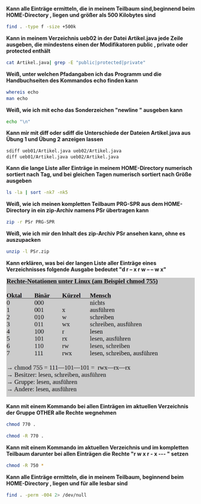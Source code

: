 **Kann alle Einträge ermitteln, die in meinem Teilbaum sind,beginnend beim HOME-Directory , liegen und größer als 500 Kilobytes sind**

```bash
find . -type f -size +500k
```

**Kann in meinem Verzeichnis ueb02 in der Datei Artikel.java jede Zeile ausgeben, die mindestens einen der Modifikatoren public , private oder protected enthält**

```bash
cat Artikel.java| grep -E "public|protected|private"
```

**Weiß, unter welchen Pfadangaben ich das Programm und die Handbuchseiten des Kommandos echo finden kann**

```bash
whereis echo
man echo
```

**Weiß, wie ich mit echo das Sonderzeichen "newline " ausgeben kann**

```bash
echo "\n"
```

**Kann mir mit diff oder sdiff die Unterschiede der Dateien Artikel.java aus Übung 1 und Übung 2 anzeigen lassen**

```
sdiff ueb01/Artikel.java ueb02/Artikel.java
diff ueb01/Artikel.java ueb02/Artikel.java
```

**Kann die lange Liste aller Einträge in meinem HOME-Directory numerisch sortiert nach Tag, und bei gleichen Tagen numerisch sortiert nach Größe ausgeben**

```bash
ls -la | sort -nk7 -nk5
```

**Weiß, wie ich meinen kompletten Teilbaum PRG-SPR aus dem HOME-Directory in ein zip-Archiv namens PSr übertragen kann**

```bash
zip -r PSr PRG-SPR
```

**Weiß, wie ich mir den Inhalt des zip-Archiv PSr ansehen kann, ohne es auszupacken**

```bash
unzip -l PSr.zip
```

**Kann erklären, was bei der langen Liste aller Einträge eines Verzeichnisses folgende Ausgabe bedeutet "d r – x r w – – w x"**

![Unix Onion](../../img/rechte-notation.jpg)

**Kann mit einem Kommando bei allen Einträgen im aktuellen Verzeichnis der Gruppe OTHER alle Rechte wegnehmen**

```bash
chmod 770 .
```

```bash
chmod -R 770 .
```

**Kann mit einem Kommando im aktuellen Verzeichnis und im kompletten Teilbaum darunter bei allen Einträgen die Rechte "r w x r - x --- " setzen**

```bash
chmod -R 750 *
```

**Kann alle Einträge ermitteln, die in meinem Teilbaum, beginnend beim HOME-Directory , liegen und für alle lesbar sind**

```bash
find . -perm -004 2> /dev/null
```
